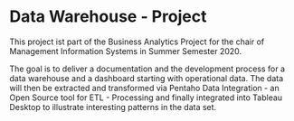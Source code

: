 # Data Warehouse - Project

This project ist part of the Business Analytics Project for the chair of Management Information Systems in Summer Semester 2020.

The goal is to deliver a documentation and the development process for a data warehouse and a dashboard starting with operational data. The data will then be extracted and transformed via Pentaho Data Integration - an Open Source tool for ETL - Processing and finally integrated into Tableau Desktop to illustrate interesting patterns in the data set.
#
